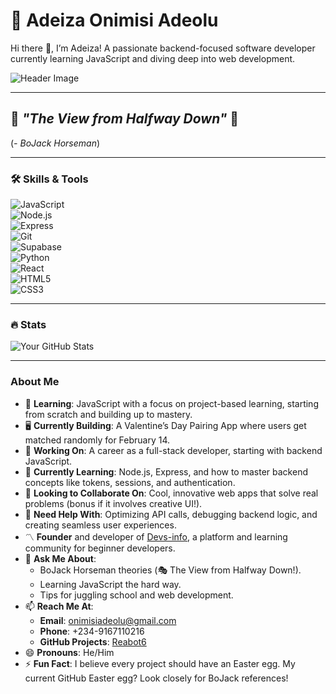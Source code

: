 # 🌟 Adeiza Onimisi Adeolu

Hi there 👋, I’m Adeiza! A passionate backend-focused software developer currently learning JavaScript and diving deep into web development.

![Header Image](https://i.pinimg.com/736x/51/54/76/5154760c80878e4e2ae4f20c9a981086.jpg)

---

## 🎩 *"The View from Halfway Down"* 🌌 
(*- BoJack Horseman*)

---

### 🛠️ Skills & Tools
![JavaScript](https://img.shields.io/badge/-JavaScript-black?style=flat-square&logo=javascript)  
![Node.js](https://img.shields.io/badge/-Node.js-green?style=flat-square&logo=node.js)  
![Express](https://img.shields.io/badge/-Express.js-grey?style=flat-square&logo=express)  
![Git](https://img.shields.io/badge/-Git-orange?style=flat-square&logo=git)  
![Supabase](https://img.shields.io/badge/-Supabase-lightgreen?style=flat-square&logo=supabase)  
![Python](https://img.shields.io/badge/-Python-blue?style=flat-square&logo=python)  
![React](https://img.shields.io/badge/-React-blue?style=flat-square&logo=react)  
![HTML5](https://img.shields.io/badge/-HTML5-orange?style=flat-square&logo=html5)  
![CSS3](https://img.shields.io/badge/-CSS3-blue?style=flat-square&logo=css3)

---

### 🔥 Stats
![Your GitHub Stats](https://github-readme-stats.vercel.app/api?username=Reabot6&show_icons=true&theme=dark)

---

### About Me
- 🌟 **Learning**: JavaScript with a focus on project-based learning, starting from scratch and building up to mastery.
- 🖥️ **Currently Building**: A Valentine’s Day Pairing App where users get matched randomly for February 14.
- 🔭 **Working On**: A career as a full-stack developer, starting with backend JavaScript.
- 🌱 **Currently Learning**: Node.js, Express, and how to master backend concepts like tokens, sessions, and authentication.
- 👯 **Looking to Collaborate On**: Cool, innovative web apps that solve real problems (bonus if it involves creative UI!).
- 🤔 **Need Help With**: Optimizing API calls, debugging backend logic, and creating seamless user experiences.
- 〽️ **Founder** and developer of [Devs-info](https://devs-info.netlify.app), a platform and learning community for beginner developers.  
- 💬 **Ask Me About**:
  - BoJack Horseman theories (🎭 The View from Halfway Down!).
  - Learning JavaScript the hard way.
  - Tips for juggling school and web development.
- 📫 **Reach Me At**:
  - **Email**: onimisiadeolu@gmail.com
  - **Phone**: +234-9167110216
  - **GitHub Projects**: [Reabot6](https://github.com/Reabot6)
- 😄 **Pronouns**: He/Him
- ⚡ **Fun Fact**: I believe every project should have an Easter egg. My current GitHub Easter egg? Look closely for BoJack references!
